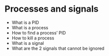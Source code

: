 # Processes and signals
 - What is a PID
 - What is a process
 - How to find a process’ PID
 - How to kill a process
 - What is a signal
 - What are the 2 signals that cannot be ignored
